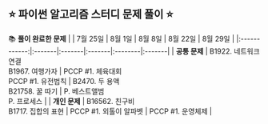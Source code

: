 ## ⭐️ 파이썬 알고리즘 스터디 문제 풀이 ⭐️

📚 **풀이 완료한 문제** 
|              | 7월 25일 | 8월 1일 | 8월 8일 | 8월 22일 | 8월 29일 |
|:------------:|:-------|:-------|:-------|:--------|:-------|
| **공통 문제** | B1922. 네트워크 연결 <br> B1967. 여행가자 | PCCP #1. 체육대회 <br> PCCP #1. 유전법칙 | B2470. 두 용액 <br> B21758. 꿀 따기 | P. 베스트앨범 <br> P. 프로세스 |
| **개인 문제** | B16562. 친구비 <br> B1717. 집합의 표현 | PCCP #1. 외톨이 알파벳 | PCCP #1. 운영체제 |